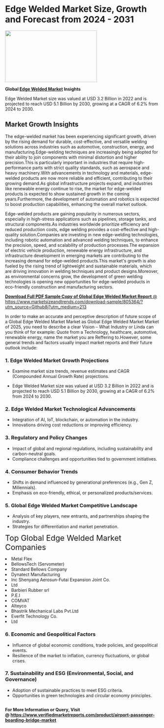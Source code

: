 <H1>Edge Welded Market Size, Growth and Forecast from 2024 - 2031</H1><img class="aligncenter size-medium wp-image-584254" src="https://thirdeyenews.in/wp-content/uploads/2024/09/Global-Market-Research-300x168.jpeg" alt="" width="300" height="168" /><p><strong>Global&nbsp;<a href="https://www.marketsizeandtrends.com/download-sample/805364/?utm_source=Github8j?utm_medium=213">Edge Welded Market</a> Insights</strong></p><p>Edge Welded Market size was valued at USD 3.2 Billion in 2022 and is projected to reach USD 5.1 Billion by 2030, growing at a CAGR of 6.2% from 2024 to 2030.</p><p><h2>Market Growth Insights</h2> <p>The edge-welded market has been experiencing significant growth, driven by the rising demand for durable, cost-effective, and versatile welding solutions across industries such as automotive, construction, energy, and manufacturing.Edge-welding techniques are increasingly being adopted for their ability to join components with minimal distortion and higher precision.This is particularly important in industries that require high-performance parts with strict quality standards, such as aerospace and heavy machinery.With advancements in technology and materials, edge-welded products are now more reliable and efficient, contributing to their growing demand.As global infrastructure projects expand, and industries like renewable energy continue to rise, the market for edge-welded products is expected to show sustained growth in the coming years.Furthermore, the development of automation and robotics is expected to boost production capabilities, enhancing the overall market outlook.</p> <p><a href="#"></a></p> <p>Edge-welded products are gaining popularity in numerous sectors, especially in high-stress applications such as pipelines, storage tanks, and structural components.As industries worldwide prioritize efficiency and reduced production costs, edge welding provides a cost-effective and high-quality solution.Companies are investing in new edge-welding technologies, including robotic automation and advanced welding techniques, to enhance the precision, speed, and scalability of production processes.The expansion of electric vehicle production, renewable energy infrastructure, and infrastructure development in emerging markets are contributing to the increasing demand for edge-welded products.This market's growth is also fueled by the rising trend of lightweight and sustainable materials, which are driving innovation in welding techniques and product designs.Moreover, as environmental concerns grow, the development of green welding technologies is opening new opportunities for edge-welded products in eco-friendly construction and manufacturing sectors.</p> <p><a href="#"></p><p><span class=""><strong>Download Full PDF Sample Copy of Global Edge Welded Market Report</strong> @ <a href="https://www.marketsizeandtrends.com/download-sample/805364/?utm_source=Github8j?utm_medium=213" target="_blank">https://www.marketsizeandtrends.com/download-sample/805364/?utm_source=Github8j?utm_medium=213</a></span></p><p>In order to make an accurate and perceptive description of future scope of a Global&nbsp;Edge Welded Market Market as Global&nbsp;Edge Welded Market Market of 2025, you need to describe a clear Vision &ndash; What Industry or Linda can you think of for example: Quote from a Technology, healthcare, automotive, renewable energy, name the market you are Reffering to.However, some general trends and factors usually impact market reports and their future outlook include:</p><h3>1.&nbsp;<strong>Edge Welded Market Growth Projections</strong></h3><ul><li>Examine market size trends, revenue estimates and CAGR (Compounded Annual Growth Rate) projections.</li><li><p>Edge Welded Market size was valued at USD 3.2 Billion in 2022 and is projected to reach USD 5.1 Billion by 2030, growing at a CAGR of 6.2% from 2024 to 2030.</p></li></ul><h3>2.&nbsp;<strong>Edge Welded Market Technological Advancements</strong></h3><ul><li>Integration of AI, IoT, blockchain, or automation in the industry.</li><li>Innovations driving cost reductions or improving efficiency.</li></ul><h3>3.&nbsp;<strong>Regulatory and Policy Changes</strong></h3><ul><li>Impact of global and regional regulations, including sustainability and carbon-neutral goals.</li><li>Compliance challenges and opportunities tied to government initiatives.</li></ul><h3>4.&nbsp;<strong>Consumer Behavior Trends</strong></h3><ul><li>Shifts in demand influenced by generational preferences (e.g., Gen Z, Millennials).</li><li>Emphasis on eco-friendly, ethical, or personalized products/services.</li></ul><h3>5.&nbsp;<strong>Global Edge Welded Market Competitive Landscape</strong></h3><ul><li>Analysis of key players, new entrants, and partnerships shaping the industry.</li><li>Strategies for differentiation and market penetration.</li></ul><p data-pm-slice="1 1 []"><span style="color: inherit; font-family: inherit; font-size: 25px;">Top Global Edge Welded Market Companies</span></p><div class="" data-test-id=""><p><li>Metal Flex</li><li> BellowsTech (Servometer)</li><li> Standard Bellows Company</li><li> Dynatect Manufacturing</li><li> Inc Shenyang Aerosun-Futai Expansion Joint Co.</li><li> Ltd</li><li> Barbieri Rubber srl</li><li> P.E.I</li><li> COMVAT</li><li> Alteyco</li><li> Bhastrik Mechanical Labs Pvt.Ltd</li><li> Everfit Technology Co.</li><li> Ltd</li></p></div><h3>6.&nbsp;<strong>Economic and Geopolitical Factors</strong></h3><ul><li>Influence of global economic conditions, trade policies, and geopolitical events.</li><li>Resilience of the market to inflation, currency fluctuations, or global crises.</li></ul><h3>7.&nbsp;<strong>Sustainability and ESG (Environmental, Social, and Governance)</strong></h3><ul><li>Adoption of sustainable practices to meet ESG criteria.</li><li>Opportunities in green technologies and circular economy principles.</li></ul><h2><strong style="font-size: 14px;">For More Information or Query, Visit @&nbsp;</strong><a style="background-color: #ffffff; font-size: 14px;" href="https://www.marketsizeandtrends.com/report/edge-welded-market/" target="_blank">https://www.verifiedmarketreports.com/product/airport-passenger-boarding-bridge-market</a></h2>